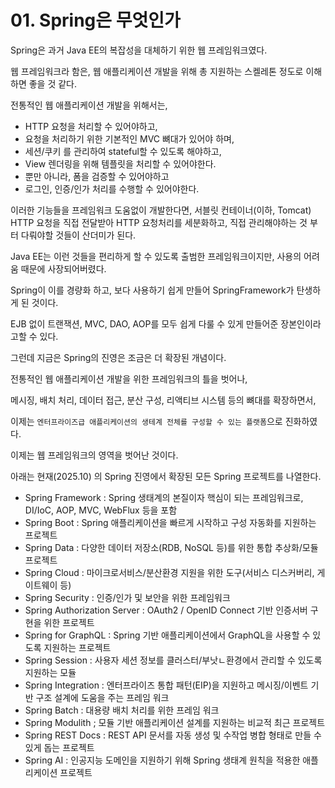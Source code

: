 # 01. Spring은 무엇인가

Spring은 과거 Java EE의 복잡성을 대체하기 위한 웹 프레임워크였다.

웹 프레임워크라 함은, 웹 애플리케이션 개발을 위해 총 지원하는 스켈레톤 정도로 이해하면 좋을 것 같다.

전통적인 웹 애플리케이션 개발을 위해서는, 
- HTTP 요청을 처리할 수 있어야하고, 
- 요청을 처리하기 위한 기본적인 MVC 뼈대가 있어야 하며,
- 세션/쿠키 를 관리하여 stateful할 수 있도록 해야하고,
- View 렌더링을 위해 템플릿을 처리할 수 있어야한다.
- 뿐만 아니라, 폼을 검증할 수 있어야하고
- 로그인, 인증/인가 처리를 수행할 수 있어야한다.

이러한 기능들을 프레임워크 도움없이 개발한다면, 서블릿 컨테이너(이하, Tomcat) HTTP 요청을 직접 전달받아
HTTP 요청처리를 세분화하고, 직접 관리해야하는 것 부터 다뤄야할 것들이 산더미가 된다.

Java EE는 이런 것들을 편리하게 할 수 있도록 출범한 프레임워크이지만, 사용의 어려움 때문에 사장되어버렸다.

Spring이 이를 경량화 하고, 보다 사용하기 쉽게 만들어 SpringFramework가 탄생하게 된 것이다.

EJB 없이 트랜잭션, MVC, DAO, AOP를 모두 쉽게 다룰 수 있게 만들어준 장본인이라고할 수 있다.

그런데 지금은 Spring의 진영은 조금은 더 확장된 개념이다.

전통적인 웹 애플리케이션 개발을 위한 프레임워크의 틀을 벗어나,

메시징, 배치 처리, 데이터 접근, 분산 구성, 리액티브 시스템 등의 뼈대를 확장하면서, 

이제는 `엔터프라이즈급 애플리케이션의 생테계 전체를 구성할 수 있는 플랫폼`으로 진화하였다.

이제는 웹 프레임워크의 영역을 벗어난 것이다.

아래는 현재(2025.10) 의 Spring 진영에서 확장된 모든 Spring 프로젝트를 나열한다.

- Spring Framework : Spring 생태계의 본질이자 핵심이 되는 프레임워크로, DI/IoC, AOP, MVC, WebFlux 등을 포함
- Spring Boot : Spring 애플리케이션을 빠르게 시작하고 구성 자동화를 지원하는 프로젝트
- Spring Data : 다양한 데이터 저장소(RDB, NoSQL 등)를 위한 통합 추상화/모듈 프로젝트
- Spring Cloud : 마이크로서비스/분산환경 지원을 위한 도구(서비스 디스커버리, 게이트웨이 등)
- Spring Security : 인증/인가 및 보안을 위한 프레임워크
- Spring Authorization Server : OAuth2 / OpenID Connect 기반 인증서버 구현을 위한 프로젝트
- Spring for GraphQL : Spring 기반 애플리케이션에서 GraphQL을 사용할 수 있도록 지원하는 프로젝트 
- Spring Session : 사용자 세션 정보를 클러스터/부낫ㄴ환경에서 관리할 수 있도록 지원하는 모듈
- Spring Integration : 엔터프라이즈 통합 패턴(EIP)을 지원하고 메시징/이벤트 기반 구조 설계에 도움을 주는 프레임 워크 
- Spring Batch : 대용량 배치 처리를 위한 프레임 워크
- Spring Modulith ; 모듈 기반 애플리케이션 설계를 지원하는 비교적 최근 프로젝트
- Spring REST Docs : REST API 문서를 자동 생성 및 수작업 병합 형태로 만들 수있게 돕는 프로젝트
- Spring AI : 인공지능 도메인을 지원하기 위해 Spring 생태계 원칙을 적용한 애플리케이션 프로젝트
